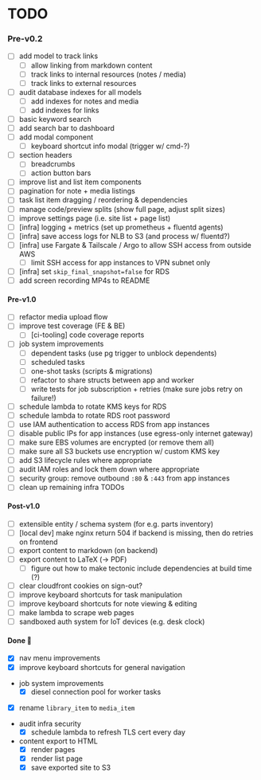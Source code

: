 # TODO

### Pre-v0.2

- [ ] add model to track links
    - [ ] allow linking from markdown content
    - [ ] track links to internal resources (notes / media)
    - [ ] track links to external resources
- [ ] audit database indexes for all models
    - [ ] add indexes for notes and media
    - [ ] add indexes for links
- [ ] basic keyword search
- [ ] add search bar to dashboard
- [ ] add modal component
    - [ ] keyboard shortcut info modal (trigger w/ cmd-?)
- [ ] section headers
    - [ ] breadcrumbs
    - [ ] action button bars
- [ ] improve list and list item components
- [ ] pagination for note + media listings
- [ ] task list item dragging / reordering & dependencies
- [ ] manage code/preview splits (show full page, adjust split sizes)
- [ ] improve settings page (i.e. site list + page list)
- [ ] [infra] logging + metrics (set up prometheus + fluentd agents)
- [ ] [infra] save access logs for NLB to S3 (and process w/ fluentd?)
- [ ] [infra] use Fargate & Tailscale / Argo to allow SSH access from outside AWS
    - [ ] limit SSH access for app instances to VPN subnet only
- [ ] [infra] set `skip_final_snapshot=false` for RDS
- [ ] add screen recording MP4s to README
    
#### Pre-v1.0

- [ ] refactor media upload flow
- [ ] improve test coverage (FE & BE)
    - [ ] [ci-tooling] code coverage reports
- [ ] job system improvements
    - [ ] dependent tasks (use pg trigger to unblock dependents)
    - [ ] scheduled tasks
    - [ ] one-shot tasks (scripts & migrations)
    - [ ] refactor to share structs between app and worker
    - [ ] write tests for job subscription + retries (make sure jobs retry on failure!)
- [ ] schedule lambda to rotate KMS keys for RDS
- [ ] schedule lambda to rotate RDS root password
- [ ] use IAM authentication to access RDS from app instances
- [ ] disable public IPs for app instances (use egress-only internet gateway)
- [ ] make sure EBS volumes are encrypted (or remove them all)
- [ ] make sure all S3 buckets use encryption w/ custom KMS key
- [ ] add S3 lifecycle rules where appropriate
- [ ] audit IAM roles and lock them down where appropriate
- [ ] security group: remove outbound `:80` & `:443` from app instances
- [ ] clean up remaining infra TODOs

#### Post-v1.0

- [ ] extensible entity / schema system (for e.g. parts inventory)
- [ ] [local dev] make nginx return 504 if backend is missing, then do retries on frontend
- [ ] export content to markdown (on backend)
- [ ] export content to LaTeX (-> PDF)
    - [ ] figure out how to make tectonic include dependencies at build time (?)
- [ ] clear cloudfront cookies on sign-out?
- [ ] improve keyboard shortcuts for task manipulation
- [ ] improve keyboard shortcuts for note viewing & editing
- [ ] make lambda to scrape web pages
- [ ] sandboxed auth system for IoT devices (e.g. desk clock)

#### Done 🎉

- [x] nav menu improvements
- [x] improve keyboard shortcuts for general navigation
- job system improvements
    - [x] diesel connection pool for worker tasks
- [x] rename `library_item` to `media_item`
- audit infra security
    - [x] schedule lambda to refresh TLS cert every day
- content export to HTML
    - [x] render pages
    - [x] render list page
    - [x] save exported site to S3
